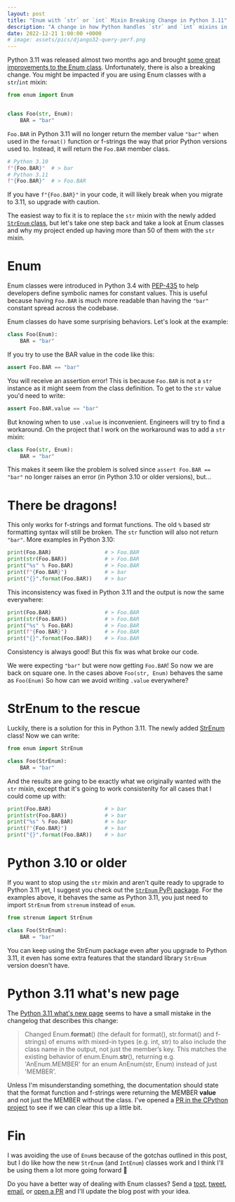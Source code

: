 ```yaml
---
layout: post
title: "Enum with `str` or `int` Mixin Breaking Change in Python 3.11"
description: "A change in how Python handles `str` and `int` mixins in Enum classes might break your code when you upgrade to Python 3.11."
date: 2022-12-21 1:00:00 +0000
# image: assets/pics/django32-query-perf.png
---
```


Python 3.11 was released almost two months ago and brought [some great improvements to the Enum class](https://docs.python.org/3/whatsnew/3.11.html#enum). Unfortunately, there is also a breaking change. You might be impacted if you are using Enum classes with a `str`/`int` mixin:

```python
from enum import Enum


class Foo(str, Enum):
    BAR = "bar"
```

`Foo.BAR` in Python 3.11 will no longer return the member value `"bar"` when used in the `format()` function or f-strings the way that prior Python versions used to. Instead, it will return the `Foo.BAR` member class. 

```python
# Python 3.10
f"{Foo.BAR}"  # > bar
# Python 3.11
f"{Foo.BAR}"  # > Foo.BAR
```

If you have `f"{Foo.BAR}"` in your code, it will likely break when you migrate to 3.11, so upgrade with caution.

The easiest way to fix it is to replace the `str` mixin with the newly added [`StrEnum` class](https://docs.python.org/3/library/enum.html#enum.StrEnum), but let's take one step back and take a look at Enum classes and why my project ended up having more than 50 of them with the `str` mixin.

# Enum

Enum classes were introduced in Python 3.4 with [PEP-435](https://peps.python.org/pep-0435/) to help developers define symbolic names for constant values. This is useful because having `Foo.BAR` is much more readable than having the `"bar"` constant spread across the codebase.

Enum classes do have some surprising behaviors. Let's look at the example:

```python
class Foo(Enum):
    BAR = "bar"
```

If you try to use the BAR value in the code like this:

```python
assert Foo.BAR == "bar"
```

You will receive an assertion error! This is because `Foo.BAR` is not a `str` instance as it might seem from the class definition. To get to the `str` value you'd need to write:

```python
assert Foo.BAR.value == "bar"
```

But knowing when to use `.value` is inconvenient. Engineers will try to find a workaround. On the project that I work on the workaround was to add a `str` mixin:

```python
class Foo(str, Enum):
    BAR = "bar"
```

This makes it seem like the problem is solved since `assert Foo.BAR == "bar"` no longer raises an error (in Python 3.10 or older versions), but... 

# There be dragons!

This only works for f-strings and format functions. The old `%` based str formatting syntax will still be broken. The `str` function will also not return `"bar"`. More examples in Python 3.10:


```python
print(Foo.BAR)                 # > Foo.BAR
print(str(Foo.BAR))            # > Foo.BAR
print("%s" % Foo.BAR)          # > Foo.BAR
print(f"{Foo.BAR}")            # > bar
print("{}".format(Foo.BAR))    # > bar
```

This inconsistency was fixed in Python 3.11 and the output is now the same everywhere:

```python
print(Foo.BAR)                 # > Foo.BAR
print(str(Foo.BAR))            # > Foo.BAR
print("%s" % Foo.BAR)          # > Foo.BAR
print(f"{Foo.BAR}")            # > Foo.BAR
print("{}".format(Foo.BAR))    # > Foo.BAR
```

Consistency is always good! But this fix was what broke our code.

We were expecting `"bar"` but were now getting `Foo.BAR`! So now we are back on square one. In the cases above `Foo(str, Enum)` behaves the same as `Foo(Enum)` So how can we avoid writing `.value` everywhere?

# StrEnum to the rescue

Luckily, there is a solution for this in Python 3.11. The newly added [StrEnum](https://docs.python.org/3/library/enum.html#enum.StrEnum) class! Now we can write:

```python
from enum import StrEnum

class Foo(StrEnum):
    BAR = "bar"
```

And the results are going to be exactly what we originally wanted with the `str` mixin, except that it's going to work consistenlty for all cases that I could come up with:

```python
print(Foo.BAR)                 # > bar
print(str(Foo.BAR))            # > bar
print("%s" % Foo.BAR)          # > bar
print(f"{Foo.BAR}")            # > bar
print("{}".format(Foo.BAR))    # > bar
```

# Python 3.10 or older

If you want to stop using the `str` mixin and aren't quite ready to upgrade to Python 3.11 yet, I suggest you check out the [`StrEnum` PyPi package](https://pypi.org/project/StrEnum/). For the examples above, it behaves the same as Python 3.11, you just need to import `StrEnum` from `strenum` instead of `enum`.

```python
from strenum import StrEnum

class Foo(StrEnum):
    BAR = "bar"
```

You can keep using the StrEnum package even after you upgrade to Python 3.11, it even has some extra features that the standard library `StrEnum` version doesn't have.

# Python 3.11 what's new page

The [Python 3.11 what's new page](https://docs.python.org/3/whatsnew/3.11.html#enum) seems to have a small mistake in the changelog that describes this change:

> Changed Enum.__format__() (the default for format(), str.format() and f-strings) of enums with mixed-in types (e.g. int, str) to also include the class name in the output, not just the member’s key. This matches the existing behavior of enum.Enum.__str__(), returning e.g. 'AnEnum.MEMBER' for an enum AnEnum(str, Enum) instead of just 'MEMBER'.

Unless I'm misunderstanding something, the documentation should state that the format function and f-strings were returning the MEMBER **value** and not just the MEMBER without the class. I've opened a [PR in the CPython project](https://github.com/python/cpython/pull/100387) to see if we can clear this up a little bit.

# Fin

I was avoiding the use of `Enum`s because of the gotchas outlined in this post, but I do like how the new `StrEnum` (and `IntEnum`) classes work and I think I'll be using them a lot more going forward 🎉

Do you have a better way of dealing with Enum classes? Send a [toot](https://fosstodon.org/@anze3db), [tweet](https://twitter.com/anze3db), [email](mailto:anze@pecar.me), or [open a PR](https://github.com/anze3db/anze3db.github.io/blob/main/_posts/2022-12-21-python-enum.md) and I'll update the blog post with your idea.
